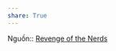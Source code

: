 ```yaml
---
share: True
---
```

Nguồn:: [Revenge of the Nerds](http://www.paulgraham.com/icad.html?ref=blog.codinghorror.com)